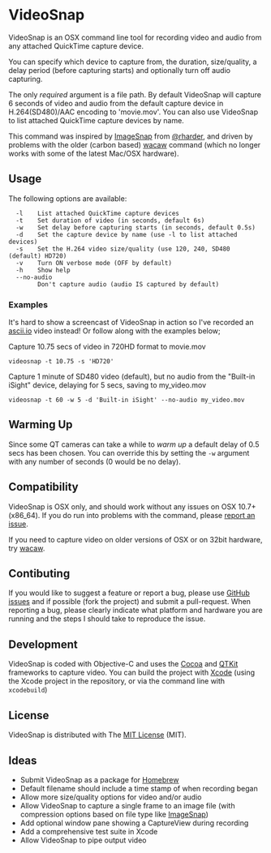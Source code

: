 # VideoSnap

VideoSnap is an OSX command line tool for recording video and audio from any
attached QuickTime capture device.

You can specify which device to capture from, the duration, size/quality, a
delay period (before capturing starts) and optionally turn off audio capturing.

The only _required_ argument is a file path. By default VideoSnap will capture 6
seconds of video and audio from the default capture device in H.264(SD480)/AAC
encoding to 'movie.mov'. You can also use VideoSnap to list attached QuickTime
capture devices by name.

This command was inspired by [ImageSnap](https://github.com/rharder/imagesnap)
from [@rharder](https://github.com/rharder), and driven by problems with the
older (carbon based) [wacaw](http://webcam-tools.sourceforge.net) command
(which no longer works with some of the latest Mac/OSX hardware).

## Usage

The following options are available:

```
  -l    List attached QuickTime capture devices
  -t    Set duration of video (in seconds, default 6s)
  -w    Set delay before capturing starts (in seconds, default 0.5s)
  -d    Set the capture device by name (use -l to list attached devices)
  -s    Set the H.264 video size/quality (use 120, 240, SD480 (default) HD720)
  -v    Turn ON verbose mode (OFF by default)
  -h    Show help
  --no-audio
        Don't capture audio (audio IS captured by default)
```

### Examples

It's hard to show a screencast of VideoSnap in action so I've recorded an
[ascii.io](http://ascii.io/a/5358) video instead! Or follow along with the
examples below;

Capture 10.75 secs of video in 720HD format to movie.mov

    videosnap -t 10.75 -s 'HD720'

Capture 1 minute of SD480 video (default), but no audio from the
"Built-in iSight" device, delaying for 5 secs, saving to my_video.mov

    videosnap -t 60 -w 5 -d 'Built-in iSight' --no-audio my_video.mov

## Warming Up

Since some QT cameras can take a while to _warm up_ a default delay of
0.5 secs has been chosen. You can override this by setting the `-w`
argument with any number of seconds (0 would be no delay).

## Compatibility

VideoSnap is OSX only, and should work without any issues on OSX 10.7+ (x86_64).
If you do run into problems with the command, please [report an
issue](https://github.com/matthutchinson/videosnap/issues).

If you need to capture video on older versions of OSX or on 32bit hardware, try
[wacaw](http://webcam-tools.sourceforge.net).

## Contibuting

If you would like to suggest a feature or report a bug, please use [GitHub
issues](https://github.com/matthutchinson/videosnap/issues) and if possible
(fork the project) and submit a pull-request. When reporting a bug, please
clearly indicate what platform and hardware you are running and the steps I
should take to reproduce the issue.

## Development

VideoSnap is coded with Objective-C and uses the
[Cocoa](https://developer.apple.com/technologies/mac/cocoa.html) and
[QTKit](https://developer.apple.com/quicktime/) frameworks to capture video.
You can build the project with [Xcode](http://developer.apple.com/xcode/)
(using the Xcode project in the repository, or via the command line with
`xcodebuild`)

## License

VideoSnap is distributed with The [MIT
License](https://github.com/matthutchinson/videosnap/blob/master/LICENSE.md)
(MIT).

## Ideas

* Submit VideoSnap as a package for [Homebrew](http://brew.sh)
* Default filename should include a time stamp of when recording began
* Allow more size/quality options for video and/or audio
* Allow VideoSnap to capture a single frame to an image file (with compression
  options based on file type like [ImageSnap](https://github.com/rharder/imagesnap))
* Add optional window pane showing a CaptureView during recording
* Add a comprehensive test suite in Xcode
* Allow VideoSnap to pipe output video
